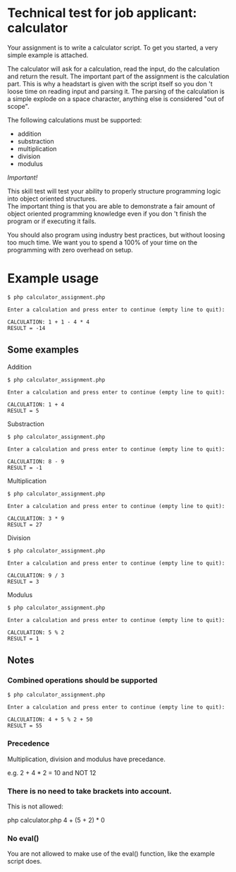 # Technical test for job applicant: calculator

Your assignment is to write a calculator script.  To get you started, a very simple example is attached.

The calculator will ask for a calculation, read the input, do the calculation and return the result.  The important part
of the assignment is the calculation part.  This is why a headstart is given with the script itself so you don 't loose
time on reading input and parsing it.  The parsing of the calculation is a simple explode on a space character,
anything else is considered "out of scope".

The following calculations must be supported:

- addition
- substraction
- multiplication
- division
- modulus

*Important!*

This skill test will test your ability to properly structure programming logic into object oriented structures.  
The important thing is that you are able to demonstrate a fair amount of object oriented programming knowledge even if
you don 't finish the program or if executing it fails.

You should also program using industry best practices, but without loosing too much time.  We want you to spend a 100%
of your time on the programming with zero overhead on setup.


# Example usage

```
$ php calculator_assignment.php

Enter a calculation and press enter to continue (empty line to quit):

CALCULATION: 1 + 1 - 4 * 4
RESULT = -14

```

## Some examples


Addition

```
$ php calculator_assignment.php

Enter a calculation and press enter to continue (empty line to quit):

CALCULATION: 1 + 4
RESULT = 5

```

Substraction

```
$ php calculator_assignment.php

Enter a calculation and press enter to continue (empty line to quit):

CALCULATION: 8 - 9
RESULT = -1
```

Multiplication

```
$ php calculator_assignment.php

Enter a calculation and press enter to continue (empty line to quit):

CALCULATION: 3 * 9
RESULT = 27
```

Division

```
$ php calculator_assignment.php

Enter a calculation and press enter to continue (empty line to quit):

CALCULATION: 9 / 3
RESULT = 3
```

Modulus

```
$ php calculator_assignment.php

Enter a calculation and press enter to continue (empty line to quit):

CALCULATION: 5 % 2
RESULT = 1
```


## Notes

### Combined operations should be supported

```
$ php calculator_assignment.php

Enter a calculation and press enter to continue (empty line to quit):

CALCULATION: 4 + 5 % 2 + 50
RESULT = 55
```

### Precedence

Multiplication, division and modulus have precedance.

e.g. 2 + 4 * 2 = 10 and NOT 12

### There is no need to take brackets into account.

This is not allowed:

php calculator.php 4 + (5 + 2) * 0

### No eval()

You are not allowed to make use of the eval() function, like the example script does.
